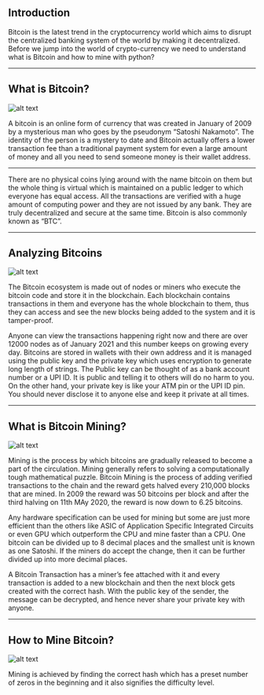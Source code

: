 ## Introduction
Bitcoin is the latest trend in the cryptocurrency world which aims to disrupt
the centralized banking system of the world by making it decentralized. 
Before we jump into the world of crypto-currency we need to understand what is Bitcoin
and how to mine with python?  

----

## What is Bitcoin?

![alt text](https://editor.analyticsvidhya.com/uploads/77781What%20is%20a%20Bitcoin.jpg)

A bitcoin is an online form of currency that was created in January of 2009 by a mysterious man who goes by the pseudonym “Satoshi Nakamoto”.  The identity of the person is a mystery to date and Bitcoin actually offers a lower transaction fee than a traditional payment system for even a large amount of money and all you need to send someone money is their wallet address.


---

There are no physical coins lying around with the name bitcoin on them but the whole thing is virtual which is maintained on a public ledger to which everyone has equal access. All the transactions are verified with a huge amount of computing power and they are not issued by any bank. They are truly decentralized and 
secure at the same time. Bitcoin is also commonly known as “BTC”.


---

## Analyzing Bitcoins
![alt text](https://editor.analyticsvidhya.com/uploads/95236Analysing%20Bitcoin.jpg)

The Bitcoin ecosystem is made out of nodes or miners who execute the bitcoin code and store it in the blockchain. Each blockchain contains transactions in them and everyone has the whole blockchain to them, thus they can access and see the new blocks being added to the system and it is tamper-proof.

Anyone can view the transactions happening right now and there are over 12000 nodes as of January 2021 and this number keeps on growing every day. Bitcoins are stored in wallets with their own address and it is managed using the public key and the private key which uses encryption to generate long length of strings. The Public key can be thought of as a bank account number or a UPI ID. It is public and telling it to others will do no harm to you. On the other hand, your private key is like your ATM pin or the UPI ID pin. You should never disclose it to anyone else and keep it private at all times.


-----

## What is Bitcoin Mining?

![alt text](https://editor.analyticsvidhya.com/uploads/65258Bitcoin%20Mining.jpg)

Mining is the process by which bitcoins are gradually released to become a part of the circulation. Mining generally refers to solving a computationally tough mathematical puzzle. Bitcoin Mining is the process of adding verified transactions to the chain and the reward gets halved every 210,000 blocks that are mined. In 2009 the reward was 50 bitcoins per block and after the third halving on 11th MAy 2020, the reward is now down to 6.25 bitcoins.

Any hardware specification can be used for mining but some are just more efficient than the others like ASIC of Application Specific Integrated Circuits or even GPU which outperform the CPU and mine faster than a CPU. One bitcoin can be divided up to 8 decimal places and the smallest unit is known as one Satoshi. If the miners do accept the change, then it can be further divided up into more decimal places.





A Bitcoin Transaction has a miner’s fee attached with it and every transaction is added to a new blockchain and then the next block gets created with the correct hash. With the public key of the sender, the message can be decrypted, and hence never share your private key with anyone.


----

## How to Mine Bitcoin?

![alt text](https://editor.analyticsvidhya.com/uploads/41762BItcoin%20Mining%202.png)

Mining is achieved by finding the correct hash which has a preset number of zeros in the beginning and it also signifies the difficulty level. 


